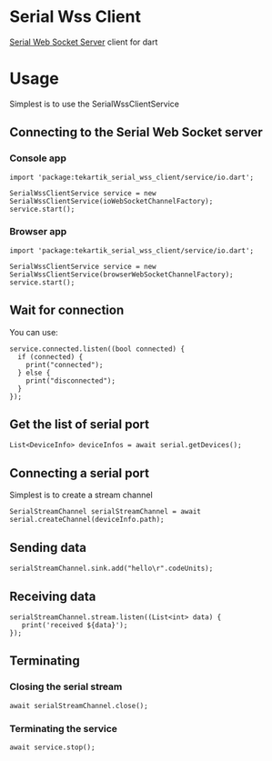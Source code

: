 # Serial Wss Client

[Serial Web Socket Server](https://github.com/tekartik/serial_wss) client for dart

# Usage

Simplest is to use the SerialWssClientService

## Connecting to the Serial Web Socket server

### Console app

    import 'package:tekartik_serial_wss_client/service/io.dart';
    
    SerialWssClientService service = new SerialWssClientService(ioWebSocketChannelFactory);
    service.start();
    
### Browser app

    import 'package:tekartik_serial_wss_client/service/io.dart';
    
    SerialWssClientService service = new SerialWssClientService(browserWebSocketChannelFactory);
    service.start();

## Wait for connection

You can use:

    service.connected.listen((bool connected) {
      if (connected) {
        print("connected");
      } else {
        print("disconnected");
      }
    });
    
## Get the list of serial port

    List<DeviceInfo> deviceInfos = await serial.getDevices();
        
## Connecting a serial port

Simplest is to create a stream channel

    SerialStreamChannel serialStreamChannel = await serial.createChannel(deviceInfo.path);
    
## Sending data

    serialStreamChannel.sink.add("hello\r".codeUnits);
    
## Receiving data
    
    serialStreamChannel.stream.listen((List<int> data) {
       print('received ${data}');
    });
    
## Terminating

### Closing the serial stream

    await serialStreamChannel.close();
    
### Terminating the service
    
    await service.stop();

